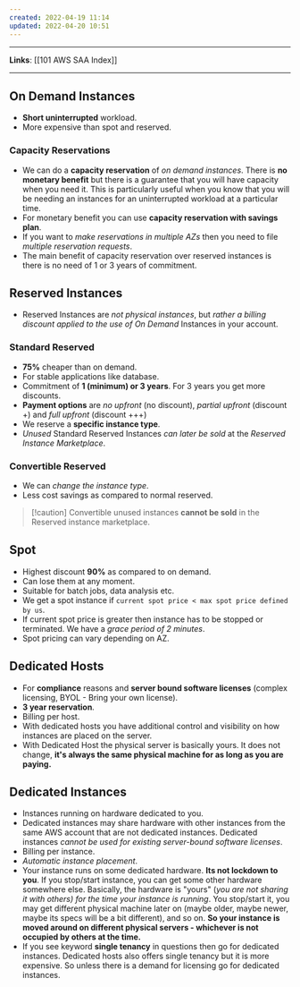 ```yaml
---
created: 2022-04-19 11:14
updated: 2022-04-20 10:51
---
```

---
**Links**: [[101 AWS SAA Index]]

---
## On Demand Instances
- **Short uninterrupted** workload.
- More expensive than spot and reserved.

### Capacity Reservations
- We can do a **capacity reservation** of *on demand instances*. There is **no monetary benefit** but there is a guarantee that you will have capacity when you need it. This is particularly useful when you know that you will be needing an instances for an uninterrupted workload at a particular time.
- For monetary benefit you can use **capacity reservation with savings plan**.
- If you want to *make reservations in multiple AZs* then you need to file *multiple reservation requests*.
- The main benefit of capacity reservation over reserved instances is there is no need of 1 or 3 years of commitment.

## Reserved Instances
- Reserved Instances are *not physical instances*, but *rather a billing discount applied to the use of On Demand* Instances in your account.

### Standard Reserved
- **75%** cheaper than on demand.
- For stable applications like database.
- Commitment of **1 (minimum) or 3 years**. For 3 years you get more discounts.
- **Payment options** are *no upfront* (no discount), *partial upfront* (discount +) and *full upfront* (discount +++)
- We reserve a **specific instance type**.
- *Unused* Standard Reserved Instances *can later be sold* at the *Reserved Instance Marketplace*.

### Convertible Reserved 
- We can *change the instance type*.
- Less cost savings as compared to normal reserved.

>[!caution] Convertible unused instances **cannot be sold** in the Reserved instance marketplace.

## Spot
- Highest discount **90%** as compared to on demand.
- Can lose them at any moment.
- Suitable for batch jobs, data analysis etc.
- We get a spot instance if `current spot price < max spot price defined by us`. 
- If current spot price is greater then instance has to be stopped or terminated. We have a *grace period of 2 minutes*.
- Spot pricing can vary depending on AZ.

## Dedicated Hosts
- For **compliance** reasons and **server bound software licenses** (complex licensing, BYOL - Bring your own license).
- **3 year reservation**.
- Billing per host.
- With dedicated hosts you have additional control and visibility on how instances are placed on the server.
- With Dedicated Host the physical server is basically yours. It does not change, **it's always the same physical machine for as long as you are paying.**

## Dedicated Instances
- Instances running on hardware dedicated to you.
- Dedicated instances may share hardware with other instances from the same AWS account that are not dedicated instances. Dedicated instances *cannot be used for existing server-bound software licenses*.
- Billing per instance.
- *Automatic instance placement*.
- Your instance runs on some dedicated hardware. **Its not lockdown to you**. If you stop/start instance, you can get some other hardware somewhere else. Basically, the hardware is "yours" (*you are not sharing it with others) for the time your instance is running*. You stop/start it, you may get different physical machine later on (maybe older, maybe newer, maybe its specs will be a bit different), and so on. **So your instance is moved around on different physical servers - whichever is not occupied by others at the time.**
- If you see keyword **single tenancy** in questions then go for dedicated instances. Dedicated hosts also offers single tenancy but it is more expensive. So unless there is a demand for licensing go for dedicated instances.
